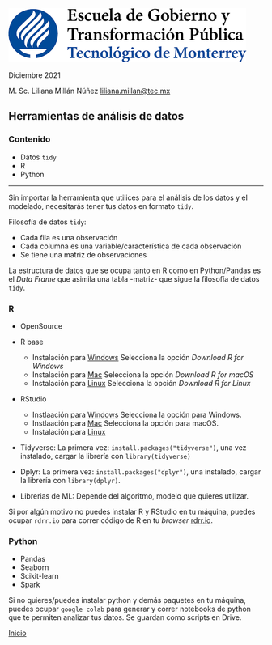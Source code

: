 ![](./images/egytp_logo.png)

Diciembre 2021

M. Sc. Liliana Millán Núñez liliana.millan@tec.mx

## Herramientas de análisis de datos

### Contenido

+ Datos `tidy`
+ R
+ Python

***

Sin importar la herramienta que utilices para el análisis de los datos y el modelado, necesitarás tener tus datos en formato `tidy`.

Filosofía de datos `tidy`:

* Cada fila es una observación
* Cada columna es una variable/característica de cada observación
* Se tiene una matriz de observaciones

La estructura de datos que se ocupa tanto en R como en Python/Pandas es el *Data Frame* que asimila una tabla -matriz- que sigue la filosofía de datos `tidy`.

### R

+ OpenSource
+ R base
  + Instalación para [Windows](https://cran.itam.mx/) Selecciona la opción *Download R for Windows*
  + Instalación para [Mac](https://cran.itam.mx/) Selecciona la opción *Download R for macOS*
  + Instalación para [Linux](https://cran.itam.mx/) Selecciona la opción *Download R for Linux*
+ RStudio
  + Instlaación para [Windows](https://www.rstudio.com/products/rstudio/download/#download) Selecciona la opción para Windows.
  + Instlaación para [Mac](https://www.rstudio.com/products/rstudio/download/#download) Selecciona la opción para macOS.
  + Instalación para [Linux](https://www.rstudio.com/products/rstudio/download/#download)

+ Tidyverse: La primera vez: `install.packages("tidyverse")`, una vez instalado, cargar la librería con `library(tidyverse)`
+ Dplyr: La primera vez: `install.packages("dplyr")`, una instalado, cargar la librería con `library(dplyr)`.
+ Librerias de ML: Depende del algoritmo, modelo que quieres utilizar.

Si por algún motivo no puedes instalar R y RStudio en tu máquina, puedes ocupar `rdrr.io` para correr código de R en tu *browser* [rdrr.io](https://rdrr.io/snippets/).

### Python

+ Pandas
+ Seaborn
+ Scikit-learn
+ Spark

Si no quieres/puedes instalar python y demás paquetes en tu máquina, puedes ocupar `google colab` para generar y correr notebooks de python que te permiten analizar tus datos. Se guardan como scripts en Drive.



[Inicio](./index.md)
